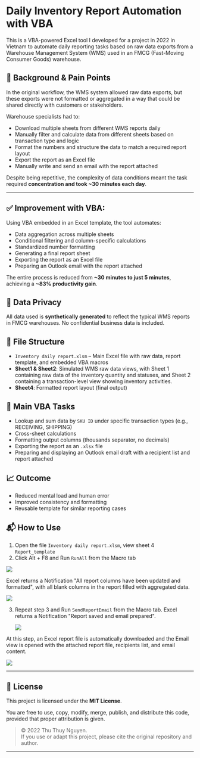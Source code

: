 # Daily Inventory Report Automation with VBA

This is a VBA-powered Excel tool I developed for a project in 2022 in Vietnam to automate daily reporting tasks based on raw data exports from a Warehouse Management System (WMS) used in an FMCG (Fast-Moving Consumer Goods) warehouse.

## 📌 Background & Pain Points

In the original workflow, the WMS system allowed raw data exports, but these exports were not formatted or aggregated in a way that could be shared directly with customers or stakeholders.

Warehouse specialists had to:
- Download multiple sheets from different WMS reports daily
- Manually filter and calculate data from different sheets based on transaction type and logic
- Format the numbers and structure the data to match a required report layout
- Export the report as an Excel file
- Manually write and send an email with the report attached

Despite being repetitive, the complexity of data conditions meant the task required **concentration and took ~30 minutes each day**.

---

## ✅ Improvement with VBA:

Using VBA embedded in an Excel template, the tool automates:
- Data aggregation across multiple sheets
- Conditional filtering and column-specific calculations
- Standardized number formatting
- Generating a final report sheet
- Exporting the report as an Excel file
- Preparing an Outlook email with the report attached

The entire process is reduced from **~30 minutes to just 5 minutes**, achieving a **~83% productivity gain**.

## 🔐 Data Privacy

All data used is **synthetically generated** to reflect the typical WMS reports in FMCG warehouses. No confidential business data is included.

## 📁 File Structure

- `Inventory daily report.xlsm` – Main Excel file with raw data, report template, and embedded VBA macros
- **Sheet1 & Sheet2**: Simulated WMS raw data views, with Sheet 1 containing raw data of the inventory quantity and statuses, and Sheet 2 containing a transaction-level view showing inventory activities.
- **Sheet4**: Formatted report layout (final output)
  
## 🔧 Main VBA Tasks

- Lookup and sum data by `SKU ID` under specific transaction types (e.g., RECEIVING, SHIPPING)
- Cross-sheet calculations
- Formatting output columns (thousands separator, no decimals)
- Exporting the report as an `.xlsx` file
- Preparing and displaying an Outlook email draft with a recipient list and report attached

## 📈 Outcome

- Reduced mental load and human error
- Improved consistency and formatting
- Reusable template for similar reporting cases

## 📬 How to Use
1. Open the file `Inventory daily report.xlsm`, view sheet 4 `Report_template`
2. Click Alt + F8 and Run `RunAll` from the Macro tab
   
  ![](https://github.com/user-attachments/assets/c84dfb8f-f788-49d4-bf64-d92e255e2e12)

Excel returns a Notification "All report columns have been updated and formatted", with all blank columns in the report filled with aggregated data.

   ![](https://github.com/user-attachments/assets/bbceaeba-6f8d-42ad-9e45-1169fed06bb9)

3. Repeat step 3 and Run `SendReportEmail` from the Macro tab. Excel returns a Notification "Report saved and email prepared".
   
   ![](https://github.com/user-attachments/assets/38c1a426-1583-4270-99de-b3bc6442f2fa)

At this step, an Excel report file is automatically downloaded and the Email view is opened with the attached report file, recipients list, and email content.

![](https://github.com/user-attachments/assets/485f3148-4d2c-440c-8ccc-d0d2a16cb7f4)

---

## 📄 License

This project is licensed under the **MIT License**.

You are free to use, copy, modify, merge, publish, and distribute this code, provided that proper attribution is given.

> © 2022 Thu Thuy Nguyen.  
> If you use or adapt this project, please cite the original repository and author.

---

